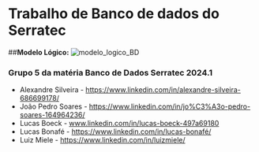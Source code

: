 # Trabalho de Banco de dados do Serratec

##**Modelo Lógico:**
![modelo_logico_BD](https://github.com/luizmiele/Serratec-BD/blob/main/Captura%20de%20tela%202024-03-26%20122259.png)





### Grupo 5 da matéria Banco de Dados Serratec 2024.1

- Alexandre Silveira - https://www.linkedin.com/in/alexandre-silveira-686699178/
- João Pedro Soares - https://www.linkedin.com/in/jo%C3%A3o-pedro-soares-164964236/
- Lucas Boeck - www.linkedin.com/in/lucas-boeck-497a69180
- Lucas Bonafé - https://www.linkedin.com/in/lucas-bonafé/
- Luiz Miele - https://www.linkedin.com/in/luizmiele/
